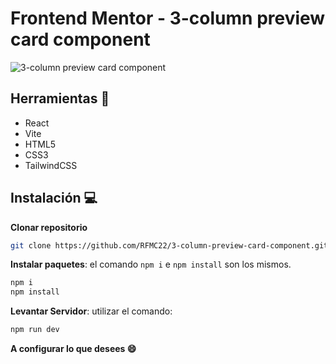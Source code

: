 # Frontend Mentor - 3-column preview card component

![3-column preview card component](https://github.com/RFMC22/qr-code-component/assets/60860968/aafa71e2-f2e6-47ab-87fb-3a6ed4cb2a34)

##  Herramientas 🔧
* React
* Vite
* HTML5
* CSS3
* TailwindCSS

## Instalación 💻

**Clonar repositorio**
```bash
git clone https://github.com/RFMC22/3-column-preview-card-component.git
```
**Instalar paquetes**:
el comando `npm i` e `npm install` son los mismos.
```bash
npm i
npm install
```
**Levantar Servidor**:
utilizar el comando:
```bash
npm run dev
```

**A configurar lo que desees 😄**